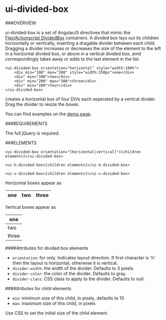 # ui-divided-box


###OVERVIEW

ui-divided-box is a set of AngularJS directives that mimic the [Flex/Actionscript DividedBox](http://help.adobe.com/en_US/flex/using/WS2db454920e96a9e51e63e3d11c0bf69084-7e54.html) containers.  A divided box lays out its children horizontally or vertically, inserting a dragable divider between each child.  Dragging a divider increases or decreases the size of the element to the left in a horizontal divided box, or above in a vertical divided box, amd correspondingly takes away or adds to the last element in the list. 

	<ui-divided-box orientation="horizontal" style="width:100%">
		<div min="100" max="200" style="width:150px">one</div>
		<div" min="100">two</div>
		<div" min="200" max="300">three</div>
		<div" min="100">four</div>
	</ui-divided-box>
	
creates a horizontal box of four DIVs each seperated by a vertical divider.  Drag the divider to resize the boxes.  

You can find examples on the [demo page](http://timfogarty1549.github.io/ui-divided-box/).

###REQUIREMENTS

The full jQuery is required.

###ELEMENTS

	<ui-divided-box orientation="[horizontal|vertical]">[children elements]</ui-divided-box>
	
	<ui-h-divided-box>[children elements]</ui-h-divided-box>

	<ui-v-divided-box>[children elements]</ui-v-divided-box>
	
Horizontal boxes appear as

| one | two | three |
|-----|-----|-------|

Vertical boxes appear as 

|  one  |
|-------|
|  two  |
| three |

####Attributes for divided box elements

 + `orientation`: for <ui-divided-box> only.  Indicates layout direction.  If first character is 'h' then the layout is horizontal, otherwise it is vertical.
 + `divider-width`: the width of the divider. Defaults to 3 pxiels.
 + `divider-color`: the color of the divider. Defaults to gray.
 + `divider-class`: CSS class to apply to the divider.  Defaults to null.

###Attributes for child elements

 + `min`: minimum size of this child, in pixels, defaults to 10
 + `max`: maximum size of this child, in pixels
 
 Use CSS to set the initial size of the child element.